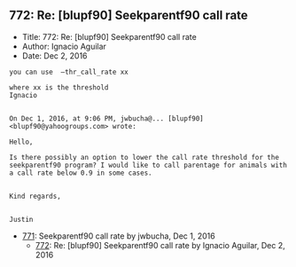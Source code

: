 ## 772: Re: [blupf90] Seekparentf90 call rate

- Title: 772: Re: [blupf90] Seekparentf90 call rate
- Author: Ignacio Aguilar
- Date: Dec 2, 2016

```
you can use  —thr_call_rate xx

where xx is the threshold
Ignacio 


On Dec 1, 2016, at 9:06 PM, jwbucha@... [blupf90] <blupf90@yahoogroups.com> wrote:

Hello,

Is there possibly an option to lower the call rate threshold for the seekparentf90 program? I would like to call parentage for animals with a call rate below 0.9 in some cases.


Kind regards,


Justin
```

- [771](0771.md): Seekparentf90 call rate by jwbucha, Dec 1, 2016
    - [772](0772.md): Re: [blupf90] Seekparentf90 call rate by Ignacio Aguilar, Dec 2, 2016
